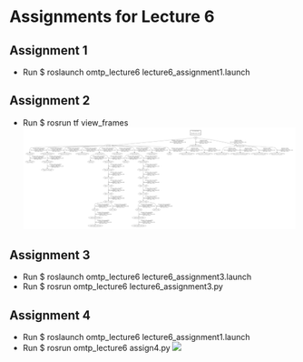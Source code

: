 # Assignments for Lecture 6

## Assignment 1
* Run $ roslaunch omtp_lecture6 lecture6_assignment1.launch

## Assignment 2
* Run $ rosrun tf view_frames
![](gifs/frames.png)

## Assignment 3
* Run $ roslaunch omtp_lecture6 lecture6_assignment3.launch 
* Run $ rosrun omtp_lecture6 lecture6_assignment3.py 

## Assignment 4
* Run $ roslaunch omtp_lecture6 lecture6_assignment1.launch
* Run $ rosrun omtp_lecture6 assign4.py 
![](gifs/assignment4.gif)

